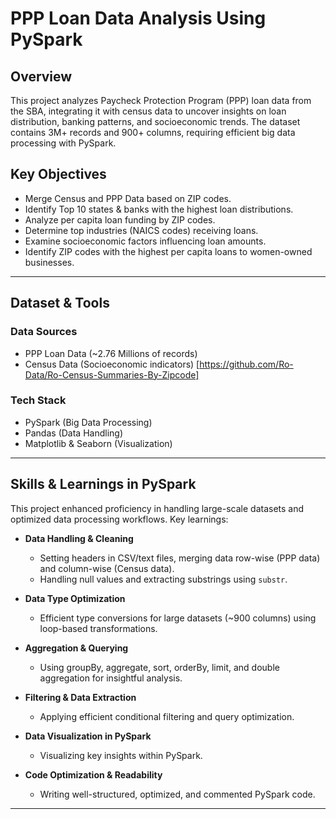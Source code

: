 # **PPP Loan Data Analysis Using PySpark**  

## **Overview**  
This project analyzes Paycheck Protection Program (PPP) loan data from the SBA, integrating it with census data to uncover insights on loan distribution, banking patterns, and socioeconomic trends. The dataset contains 3M+ records and 900+ columns, requiring efficient big data processing with PySpark.  

## **Key Objectives**  
- Merge Census and PPP Data based on ZIP codes.  
- Identify Top 10 states & banks with the highest loan distributions.  
- Analyze per capita loan funding by ZIP codes.  
- Determine top industries (NAICS codes) receiving loans.  
- Examine socioeconomic factors influencing loan amounts.  
- Identify ZIP codes with the highest per capita loans to women-owned businesses.  
---

## **Dataset & Tools**  
### **Data Sources**  
- PPP Loan Data (~2.76 Millions of records)  
- Census Data (Socioeconomic indicators)  [https://github.com/Ro-Data/Ro-Census-Summaries-By-Zipcode]

### **Tech Stack**  
- PySpark (Big Data Processing)  
- Pandas (Data Handling)  
- Matplotlib & Seaborn (Visualization)  
---

## **Skills & Learnings in PySpark**  
This project enhanced proficiency in handling large-scale datasets and optimized data processing workflows. Key learnings:  

* **Data Handling & Cleaning**  
    * Setting headers in CSV/text files, merging data row-wise (PPP data) and column-wise (Census data).  
    * Handling null values and extracting substrings using `substr`.  

* **Data Type Optimization**  
    * Efficient type conversions for large datasets (~900 columns) using loop-based transformations.  

* **Aggregation & Querying**  
    * Using groupBy, aggregate, sort, orderBy, limit, and double aggregation for insightful analysis.  

* **Filtering & Data Extraction**  
    * Applying efficient conditional filtering and query optimization.  

* **Data Visualization in PySpark**  
    * Visualizing key insights within PySpark.  

* **Code Optimization & Readability**  
    * Writing well-structured, optimized, and commented PySpark code.  

---



